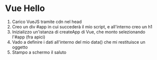 Vue Hello
===

1. Carico VueJS tramite cdn nel head
1. Creo un div #app in cui succederà il mio script, e all'interno creo un h1
1. Inizializzo un'istanza di createApp di Vue, che monto selezionando l'#app (fra apici)
1. Vado a definire i dati all'interno del mio data() che mi restituisce un oggetto
1. Stampo a schermo il saluto
